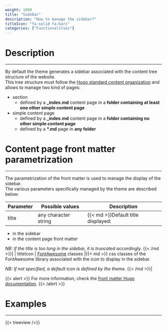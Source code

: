 ```yaml
---
weight: 1000
title: "Sidebar"
description: "How to manage the sidebar?"
titleIcon: "fa-solid fa-bars"
categories: ["Functionalities"]
---
```


# Description
---

By default the theme generates a sidebar associated with the content tree structure of the website.  
This tree structure must follow the [Hugo standard content organization](https://gohugo.io/content-management/organization/) and allows to manage two kind of pages:
* section
    * defined by a **_index.md** content page in a **folder containing at least one other simple content page**
* simple content page
    * defined by a **_index.md** content page in a **folder containing no other simple content page**
    * defined by a **\*.md** page in **any folder**

# Content page front matter parametrization
---

The parametrization of the front matter is used to manage the display of the sidebar.  
The various parameters specifically managed by the theme are described below:

| Parameter | Possible values | Description |
| --------- | --------------- | ----------- |
| title | any character string |{{< md >}}Default title displayed:
* in the sidebar
* in the content page front matter

*NB: If the title is too long in the sidebar, it is truncated accordingly.*
{{< /md >}}|
| titleIcon | [FontAwesome](https://fontawesome.com/icons?d=gallery&p=2&m=free) classes |{{< md >}}
css classes of the FontAwesome library associated with the icon to display in the sidebar.

*NB: If not specified, a default icon is defined by the theme.*
{{< /md >}}|

{{< alert >}}
For more information, check the [front matter Hugo documentation](https://gohugo.io/content-management/front-matter/).
{{< /alert >}}

# Examples
---

{{< treeview />}}
